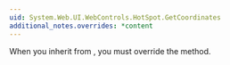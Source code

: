 ```yaml
---
uid: System.Web.UI.WebControls.HotSpot.GetCoordinates
additional_notes.overrides: *content
---
```


<p>When you inherit from <xref href="System.Web.UI.WebControls.HotSpot"></xref>, you must override the <xref href="System.Web.UI.WebControls.HotSpot.GetCoordinates"></xref> method.</p>


